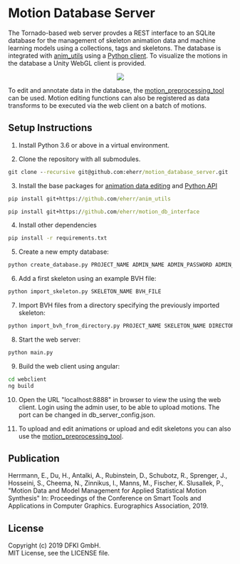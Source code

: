 ﻿# Motion Database Server

The Tornado-based web server provdes a REST interface to an SQLite database for the management of skeleton animation data and machine learning models using a collections, tags and skeletons. The database is integrated with [anim_utils](https://github.com/eherr/anim_utils) using a [Python client](https://github.com/eherr/motion_db_interface). To visualize the motions in the database a Unity WebGL client is provided.   


<p align="center">
  <img src="doc/images/webclient.gif">
</p>



To edit and annotate data in the database, the [motion_preprocessing_tool](https://github.com/eherr/motion_preprocessing_tool) can be used. Motion editing functions can also be registered as data transforms to be executed via the web client on a batch of motions.



## Setup Instructions

1. Install Python 3.6 or above in a virtual environment.

2. Clone the repository with all submodules. 
```bat
git clone --recursive git@github.com:eherr/motion_database_server.git
```

3. Install the base packages for [animation data editing](https://github.com/eherr/anim_utils) and [Python API](https://github.com/eherr/motion_db_interface.git)
```bat
pip install git+https://github.com/eherr/anim_utils

pip install git+https://github.com/eherr/motion_db_interface
```

4. Install other dependencies
```bat
pip install -r requirements.txt
```

5. Create a new empty database: 
```bat
python create_database.py PROJECT_NAME ADMIN_NAME ADMIN_PASSWORD ADMIN_EMAIL
```

6. Add a first skeleton using an example BVH file: 
```bat
python import_skeleton.py SKELETON_NAME BVH_FILE
```

7. Import BVH files from a directory specifying the previously imported skeleton:
```bat
python import_bvh_from_directory.py PROJECT_NAME SKELETON_NAME DIRECTORY_PATH
```

8. Start the web server: 
```bat
python main.py
```

9. Build the web client using angular: 
```bat
cd webclient 
ng build
```

10. Open the URL "localhost:8888" in browser to view the using the web client. Login using the admin user, to be able to upload motions. The port can be changed in db_server_config.json.

11. To upload and edit animations or upload and edit skeletons you can also use the [motion_preprocessing_tool](https://github.com/eherr/motion_preprocessing_tool).

## Publication
Herrmann, E., Du, H., Antalki, A., Rubinstein, D., Schubotz, R., Sprenger, J., Hosseini, S., Cheema, N., Zinnikus, I., Manns, M., Fischer, K. Slusallek, P., "Motion Data and Model Management for Applied Statistical Motion Synthesis" In: Proceedings of the Conference on Smart Tools and Applications in Computer Graphics. Eurographics Association, 2019.


## License
Copyright (c) 2019 DFKI GmbH.  
MIT License, see the LICENSE file.
